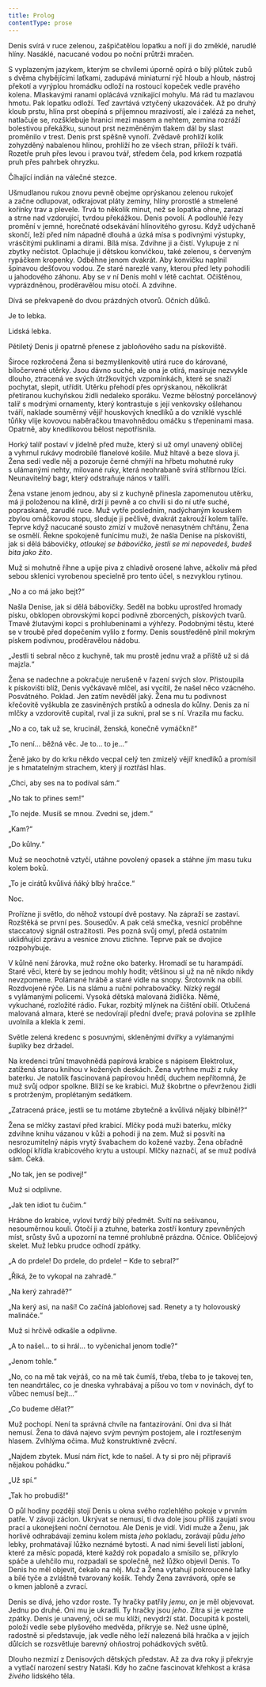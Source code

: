 ```yaml
---
title: Prolog
contentType: prose
---
```


<section>

Denis svírá v ruce zelenou, zašpičatělou lopatku a noří ji do změklé, narudlé hlíny. Nasáklé, nacucané vodou po noční průtrži mračen.

S vyplazeným jazykem, kterým se chvílemi úporně opírá o bílý plůtek zubů s dvěma chybějícími laťkami, zadupává miniaturní rýč hloub a hloub, nástroj překotí a vyrýplou hromádku odloží na rostoucí kopeček vedle pravého kolena. Mlaskavými ranami oplácává vznikající mohylu. Má rád tu mazlavou hmotu. Pak lopatku odloží. Teď zavrtává vztyčený ukazováček. Až po druhý kloub prstu, hlína prst obepíná s příjemnou mrazivostí, ale i zalézá za nehet, natlačuje se, rozšklebuje hranici mezi masem a nehtem, zemina rozráží bolestivou překážku, sunout prst nezměněným tlakem dál by slast proměnilo v trest. Denis prst spěšně vynoří. Zvědavě prohlíží kolík zohyzděný nabalenou hlínou, prohlíží ho ze všech stran, přiloží k tváři. Rozetře pruh přes levou i pravou tvář, středem čela, pod krkem rozpatlá pruh přes pahrbek ohryzku.

Číhající indián na válečné stezce.

Ušmudlanou rukou znovu pevně obejme oprýskanou zelenou rukojeť a začne odlupovat, odkrajovat pláty zeminy, hlíny prorostlé a stmelené kořínky trav a plevele. Trvá to několik minut, než se lopatka ohne, zarazí a strne nad vzdorující, tvrdou překážkou. Denis povolí. A podlouhlé řezy promění v jemné, horečnaté odsekávání hlínovitého gyrosu. Když udýchaně skončí, leží před ním nápadně dlouhá a úzká mísa s podivnými výstupky, vrásčitými puklinami a dírami. Bílá mísa. Zdvihne ji a čistí. Vylupuje z ní zbytky nečistot. Oplachuje ji dětskou konvičkou, také zelenou, s červeným rypáčkem kropenky. Odběhne jenom dvakrát. Aby konvičku naplnil špinavou dešťovou vodou. Ze staré narezlé vany, kterou před lety pohodili u jahodového záhonu. Aby se v ní Denis mohl v létě cachtat. Očištěnou, vyprázdněnou, proděravělou mísu otočí. A zdvihne.

Dívá se překvapeně do dvou prázdných otvorů. Očních důlků.

Je to lebka.

Lidská lebka.

Pětiletý Denis ji opatrně přenese z jabloňového sadu na pískoviště.

</section>

<section>

Široce rozkročená Žena si bezmyšlenkovitě utírá ruce do kárované, bíločervené utěrky. Jsou dávno suché, ale ona je otírá, masíruje nezvykle dlouho, ztracená ve svých útržkovitých vzpomínkách, které se snaží pochytat, slepit, utřídit. Utěrku přehodí přes oprýskanou, několikrát přetíranou kuchyňskou židli nedaleko sporáku. Vezme bělostný porcelánový talíř s modrými ornamenty, který kontrastuje s její venkovsky ošlehanou tváří, naklade souměrný vějíř houskových knedlíků a do vzniklé vyschlé tůňky vlije kovovou naběračkou tmavohnědou omáčku s třepeninami masa. Opatrně, aby knedlíkovou bělost nepotřísnila.

Horký talíř postaví v jídelně před muže, který si už omyl unavený obličej a vyhrnul rukávy modrobílé flanelové košile. Muž hltavě a beze slova jí. Žena sedí vedle něj a pozoruje černé chmýří na hřbetu mohutné ruky s ulámanými nehty, milované ruky, která neohrabaně svírá stříbrnou lžíci. Neunavitelný bagr, který odstraňuje nános v talíři.

Žena vstane jenom jednou, aby si z kuchyně přinesla zapomenutou utěrku, má ji položenou na klíně, drží ji pevně a co chvíli si do ní utře suché, popraskané, zarudlé ruce. Muž vytře posledním, nadýchaným kouskem zbylou omáčkovou stopu, sleduje ji pečlivě, dvakrát zakrouží kolem talíře. Teprve když nacucané sousto zmizí v mužově nenasytném chřtánu, Žena se osmělí. Řekne spokojeně funícímu muži, že našla Denise na pískovišti, jak si dělá bábovičky, _otloukej se bábovičko, jestli se mi nepovedeš, budeš bita jako žito_.

Muž si mohutně říhne a upije piva z chladivě orosené lahve, ačkoliv má před sebou sklenici vyrobenou specielně pro tento účel, s nezvyklou rytinou.

„No a co má jako bejt?“

Našla Denise, jak si dělá bábovičky. Seděl na bobku uprostřed hromady písku, obklopen obrovskými kopci podivně zborcených, pískových tvarů. Tmavě žlutavými kopci s prohlubeninami a výhřezy. Podobnými těstu, které se v troubě před dopečením vylilo z formy. Denis soustředěně plnil mokrým pískem podivnou, proděravělou nádobu.

„Jestli ti sebral něco z kuchyně, tak mu prostě jednu vraž a příště už si dá majzla.“

Žena se nadechne a pokračuje nerušeně v řazení svých slov. Přistoupila k pískovišti blíž, Denis vyčkávavě mlčel, asi vycítil, že našel něco vzácného. Posvátného. Poklad. Jen zatím nevěděl jaký. Žena mu tu podivnost křečovitě vyškubla ze zasviněných prstíků a odnesla do kůlny. Denis za ní mlčky a vzdorovitě cupital, rval ji za sukni, pral se s ní. Vrazila mu facku.

„No a co, tak už se, krucinál, ženská, konečně vymáčkni!“

„To není… běžná věc. Je to… to je…“

Ženě jako by do krku někdo vecpal celý ten zmizelý vějíř knedlíků a promísil je s hmatatelným strachem, který jí roztřásl hlas.

„Chci, aby ses na to podíval sám.“

„No tak to přines sem!“

„To nejde. Musíš se mnou. Zvedni se, jdem.“

„Kam?“

„Do kůlny.“

Muž se neochotně vztyčí, utáhne povolený opasek a stáhne jím masu tuku kolem boků.

„To je cirátů kvůlivá ňáký blbý hračce.“

</section>

<section>

Noc.

Prořízne ji světlo, do něhož vstoupí dvě postavy. Na zápraží se zastaví. Rozštěká se první pes. Sousedův. A pak celá smečka, vesnicí proběhne staccatový signál ostražitosti. Pes pozná svůj omyl, předá ostatním uklidňující zprávu a vesnice znovu ztichne. Teprve pak se dvojice rozpohybuje.

V kůlně není žárovka, muž rožne oko baterky. Hromadí se tu harampádí. Staré věci, které by se jednou mohly hodit; většinou si už na ně nikdo nikdy nevzpomene. Polámané hrábě a staré vidle na snopy. Šrotovník na obilí. Rozdvojené rýče. Lis na slámu a ruční pohrabovačky. Nízký regál s vylámanými policemi. Vysoká dětská malovaná židlička. Němé, vykuchané, rozložité rádio. Fukar, rozbitý mlýnek na čištění obilí. Otlučená malovaná almara, které se nedovírají přední dveře; pravá polovina se zplihle uvolnila a klekla k zemi.

Světle zelená kredenc s posuvnými, skleněnými dvířky a vylámanými šuplíky bez držadel.

Na kredenci trůní tmavohnědá papírová krabice s nápisem Elektrolux, zatížená starou knihou v kožených deskách. Žena vytrhne muži z ruky baterku. Je natolik fascinovaná papírovou hnědí, duchem nepřítomná, že muž svůj odpor spolkne. Blíží se ke krabici. Muž škobrtne o převrženou židli s protrženým, proplétaným sedátkem.

„Zatracená práce, jestli se tu motáme zbytečně a kvůlivá nějaký blbině!?“

Žena se mlčky zastaví před krabicí. Mlčky podá muži baterku, mlčky zdvihne knihu vázanou v kůži a pohodí ji na zem. Muž si posvítí na nesrozumitelný nápis vrytý švabachem do kožené vazby. Žena obřadně odklopí křídla krabicového krytu a ustoupí. Mlčky naznačí, ať se muž podívá sám. Čeká.

„No tak, jen se podivej!“

Muž si odplivne.

„Jak ten idiot tu čučim.“

Hrábne do krabice, vyloví tvrdý bílý předmět. Svítí na sešívanou, nesouměrnou kouli. Otočí ji a ztuhne, baterka zostří kontury zpevněných míst, srůsty švů a upozorní na temné prohlubně prázdna. Očnice. Obličejový skelet. Muž lebku prudce odhodí zpátky.

„A do prdele! Do prdele, do prdele! – Kde to sebral?“

„Řiká, že to vykopal na zahradě.“

„Na kerý zahradě?“

„Na kerý asi, na naší! Co začíná jabloňovej sad. Renety a ty holovouský malináče.“

Muž si hrčivě odkašle a odplivne.

„A to našel… to si hrál… to vyčenichal jenom todle?“

„Jenom tohle.“

„No, co na mě tak vejráš, co na mě tak čumíš, třeba, třeba to je takovej ten, ten neandrtálec, co je dneska vyhrabávaj a píšou vo tom v novinách, dyť to vůbec nemusí bejt…“

„Co budeme dělat?“

Muž pochopí. Není ta správná chvíle na fantazírování. Oni dva si lhát nemusí. Žena to dává najevo svým pevným postojem, ale i roztřeseným hlasem. Zvlhlýma očima. Muž konstruktivně zvěcní.

„Najdem zbytek. Musí nám říct, kde to našel. A ty si pro něj připravíš nějakou pohádku.“

„Už spí.“

„Tak ho probudíš!“

</section>

<section>

O půl hodiny později stojí Denis u okna svého rozlehlého pokoje v prvním patře. V závoji záclon. Ukrývat se nemusí, ti dva dole jsou příliš zaujati svou prací a ukonejšeni noční černotou. Ale Denis je vidí. Vidí muže a Ženu, jak horlivě odhrabávají zeminu kolem místa _jeho_ pokladu, zorávají půdu _jeho_ lebky, prohmatávají lůžko neznámé bytosti. A nad nimi ševelí listí jabloní, které za měsíc popadá, které každý rok popadalo a smísilo se, přikrylo spáče a ulehčilo mu, rozpadali se společně, než lůžko objevil Denis. To Denis ho měl objevit, čekalo na něj. Muž a Žena vytahují pokroucené laťky a bílé tyče a zvláštně tvarovaný košík. Tehdy Žena zavrávorá, opře se o kmen jabloně a zvrací.

Denis se dívá, jeho vzdor roste. Ty hračky patřily _jemu_, _on_ je měl objevovat. Jednu po druhé. Oni mu je ukradli. Ty hračky jsou _jeho_. Zítra si je vezme zpátky. Denis je unavený, oči se mu klíží, nevydrží stát. Docupitá k posteli, položí vedle sebe plyšového medvěda, přikryje se. Než usne úplně, radostně si představuje, jak vedle něho leží nalezená bílá hračka a v jejích důlcích se rozsvětluje barevný ohňostroj pohádkových světů.

Dlouho nezmizí z Denisových dětských představ. Až za dva roky ji překryje a vytlačí narození sestry Nataši. Kdy ho začne fascinovat křehkost a krása _živého_ lidského těla.

</section>
